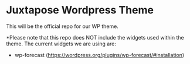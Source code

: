 # Juxtapose Wordpress Theme
This will be the official repo for our WP theme. 

*Please note that this repo does NOT include the widgets used within the theme. The current widgets we are using are: 

- wp-forecast (https://wordpress.org/plugins/wp-forecast/#installation)
